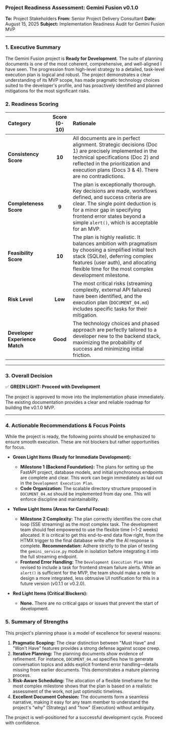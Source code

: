 ### **Project Readiness Assessment: Gemini Fusion v0.1.0**

**To:** Project Stakeholders
**From:** Senior Project Delivery Consultant
**Date:** August 15, 2025
**Subject:** Implementation Readiness Audit for Gemini Fusion MVP

---

### **1. Executive Summary**

The Gemini Fusion project is **Ready for Development**. The suite of planning documents is one of the most coherent, comprehensive, and well-aligned I have seen. The progression from high-level strategy to a detailed, task-level execution plan is logical and robust. The project demonstrates a clear understanding of its MVP scope, has made pragmatic technology choices suited to the developer's profile, and has proactively identified and planned mitigations for the most significant risks.

### **2. Readiness Scoring**

| Category                       | Score (0-10) | Rationale                                                                                                                                                                                                                                                   |
| :----------------------------- | :----------: | :---------------------------------------------------------------------------------------------------------------------------------------------------------------------------------------------------------------------------------------------------------- |
| **Consistency Score**          |    **10**    | All documents are in perfect alignment. Strategic decisions (Doc 1) are precisely implemented in the technical specifications (Doc 2) and reflected in the prioritization and execution plans (Docs 3 & 4). There are no contradictions.                    |
| **Completeness Score**         |    **9**     | The plan is exceptionally thorough. Key decisions are made, workflows defined, and success criteria are clear. The single point deduction is for a minor gap in specifying frontend error states beyond a simple `alert()`, which is acceptable for an MVP. |
| **Feasibility Score**          |    **10**    | The plan is highly realistic. It balances ambition with pragmatism by choosing a simplified initial tech stack (SQLite), deferring complex features (user auth), and allocating flexible time for the most complex development milestone.                   |
| **Risk Level**                 |   **Low**    | The most critical risks (streaming complexity, external API failures) have been identified, and the execution plan (`DOCUMENT_04.md`) includes specific tasks for their mitigation.                                                                         |
| **Developer Experience Match** |   **Good**   | The technology choices and phased approach are perfectly tailored to a developer new to the backend stack, maximizing the probability of success and minimizing initial friction.                                                                           |

---

### **3. Overall Decision**

✅ **GREEN LIGHT: Proceed with Development**

The project is approved to move into the implementation phase immediately. The existing documentation provides a clear and reliable roadmap for building the v0.1.0 MVP.

---

### **4. Actionable Recommendations & Focus Points**

While the project is ready, the following points should be emphasized to ensure smooth execution. These are not blockers but rather opportunities for focus.

- **Green Light Items (Ready for Immediate Development):**

  - **Milestone 1 (Backend Foundation):** The plans for setting up the FastAPI project, database models, and initial synchronous endpoints are complete and clear. This work can begin immediately as laid out in the `Development Execution Plan`.
  - **Code Organization:** The scalable directory structure proposed in `DOCUMENT_04.md` should be implemented from day one. This will enforce discipline and maintainability.

- **Yellow Light Items (Areas for Careful Focus):**

  - **Milestone 2 Complexity:** The plan correctly identifies the core chat loop (SSE streaming) as the most complex task. The development team should feel empowered to use the flexible time (~1-2 weeks) allocated. It is critical to get this end-to-end data flow right, from the HTMX trigger to the final database write after the AI response is complete. **Recommendation:** Adhere strictly to the plan of testing the `gemini_service.py` module in isolation before integrating it into the full streaming endpoint.
  - **Frontend Error Handling:** The `Development Execution Plan` was revised to include a task for frontend stream failure alerts. While an `alert()` is sufficient for the MVP, the team should make a note to design a more integrated, less obtrusive UI notification for this in a future version (v0.1.1 or v0.2.0).

- **Red Light Items (Critical Blockers):**
  - **None.** There are no critical gaps or issues that prevent the start of development.

### **5. Summary of Strengths**

This project's planning phase is a model of excellence for several reasons:

1.  **Pragmatic Scoping:** The clear distinction between "Must Have" and "Won't Have" features provides a strong defense against scope creep.
2.  **Iterative Planning:** The planning documents show evidence of refinement. For instance, `DOCUMENT_04.md` specifies how to generate conversation topics and adds explicit frontend error handling—details missing from earlier documents. This demonstrates a mature planning process.
3.  **Risk-Aware Scheduling:** The allocation of a flexible timeframe for the most complex milestone shows that the plan is based on a realistic assessment of the work, not just optimistic timelines.
4.  **Excellent Document Cohesion:** The documents form a seamless narrative, making it easy for any team member to understand the project's "why" (Strategy) and "how" (Execution) without ambiguity.

The project is well-positioned for a successful development cycle. Proceed with confidence.
